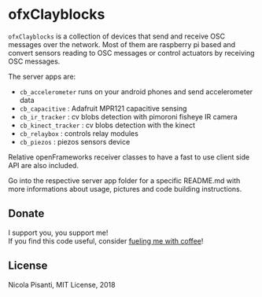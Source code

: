 ofxClayblocks
==============
`ofxClayblocks` is a collection of devices that send and receive OSC messages over the network. Most of them are raspberry pi based and convert sensors reading to OSC messages or control actuators by receiving OSC messages.

The server apps are:
- `cb_accelerometer` runs on your android phones and send accelerometer data
- `cb_capacitive` : Adafruit MPR121 capacitive sensing
- `cb_ir_tracker` : cv blobs detection with pimoroni fisheye IR camera
- `cb_kinect_tracker` : cv blobs detection with the kinect
- `cb_relaybox` : controls relay modules
- `cb_piezos` : piezos sensors device

Relative openFrameworks receiver classes to have a fast to use client side API are also included. 

Go into the respective server app folder for a specific README.md with more informations about usage, pictures and code building instructions.

Donate
------------ 
I support you, you support me!    
If you find this code useful, consider [fueling me with coffee](https://ko-fi.com/npisanti)!

License 
------------
Nicola Pisanti, MIT License, 2018
